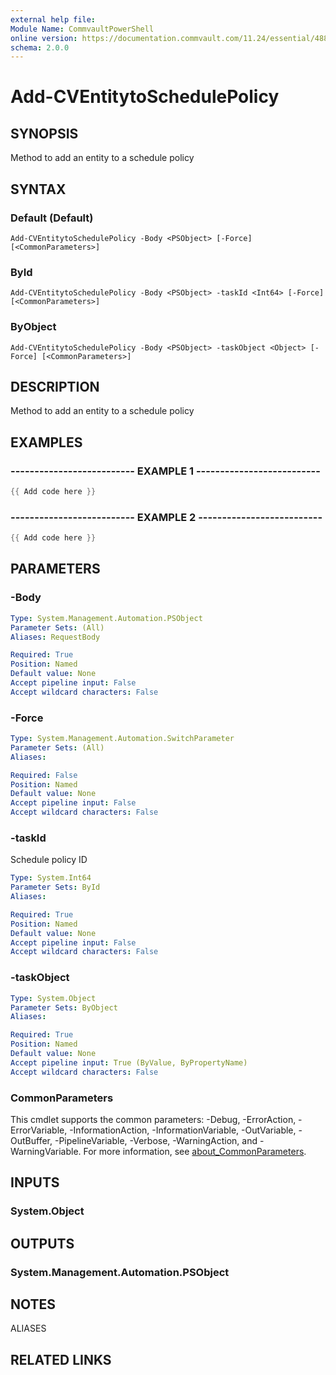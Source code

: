 ```yaml
---
external help file:
Module Name: CommvaultPowerShell
online version: https://documentation.commvault.com/11.24/essential/48824_rest_api_post_schedule_policy_add_entity.html
schema: 2.0.0
---
```


# Add-CVEntitytoSchedulePolicy

## SYNOPSIS
Method to add an entity to a schedule policy

## SYNTAX

### Default (Default)
```
Add-CVEntitytoSchedulePolicy -Body <PSObject> [-Force] [<CommonParameters>]
```

### ById
```
Add-CVEntitytoSchedulePolicy -Body <PSObject> -taskId <Int64> [-Force] [<CommonParameters>]
```

### ByObject
```
Add-CVEntitytoSchedulePolicy -Body <PSObject> -taskObject <Object> [-Force] [<CommonParameters>]
```

## DESCRIPTION
Method to add an entity to a schedule policy

## EXAMPLES

### -------------------------- EXAMPLE 1 --------------------------
```powershell
{{ Add code here }}
```



### -------------------------- EXAMPLE 2 --------------------------
```powershell
{{ Add code here }}
```



## PARAMETERS

### -Body


```yaml
Type: System.Management.Automation.PSObject
Parameter Sets: (All)
Aliases: RequestBody

Required: True
Position: Named
Default value: None
Accept pipeline input: False
Accept wildcard characters: False
```

### -Force


```yaml
Type: System.Management.Automation.SwitchParameter
Parameter Sets: (All)
Aliases:

Required: False
Position: Named
Default value: None
Accept pipeline input: False
Accept wildcard characters: False
```

### -taskId
Schedule policy ID

```yaml
Type: System.Int64
Parameter Sets: ById
Aliases:

Required: True
Position: Named
Default value: None
Accept pipeline input: False
Accept wildcard characters: False
```

### -taskObject


```yaml
Type: System.Object
Parameter Sets: ByObject
Aliases:

Required: True
Position: Named
Default value: None
Accept pipeline input: True (ByValue, ByPropertyName)
Accept wildcard characters: False
```

### CommonParameters
This cmdlet supports the common parameters: -Debug, -ErrorAction, -ErrorVariable, -InformationAction, -InformationVariable, -OutVariable, -OutBuffer, -PipelineVariable, -Verbose, -WarningAction, and -WarningVariable. For more information, see [about_CommonParameters](http://go.microsoft.com/fwlink/?LinkID=113216).

## INPUTS

### System.Object

## OUTPUTS

### System.Management.Automation.PSObject

## NOTES

ALIASES

## RELATED LINKS

